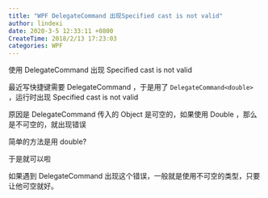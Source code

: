 ```yaml
---
title: "WPF DelegateCommand 出现Specified cast is not valid"
author: lindexi
date: 2020-3-5 12:33:11 +0800
CreateTime: 2018/2/13 17:23:03
categories: WPF
---
```


使用 DelegateCommand 出现 Specified cast is not valid

<!--more-->


<!-- CreateTime:2018/2/13 17:23:03 -->


最近写快捷键需要 DelegateCommand ，于是用了 `DelegateCommand<double> ` ，运行时出现 Specified cast is not valid 

原因是 DelegateCommand 传入的 Object 是可空的，如果使用 Double ，那么是不可空的，就出现错误

简单的方法是用 double?

于是就可以啦

如果遇到 DelegateCommand 出现这个错误，一般就是使用不可空的类型，只要让他可空就好。

